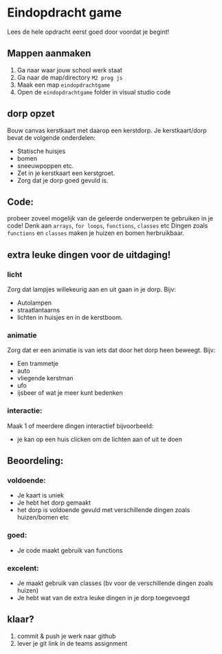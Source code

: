 # Eindopdracht game

Lees de hele opdracht eerst goed door voordat je begint!

## Mappen aanmaken

1. Ga naar waar jouw school werk staat
2. Ga naar de map/directory `M2 prog js`
3. Maak een map `eindopdrachtgame`
4. Open de `eindopdrachtgame` folder in visual studio code

## dorp opzet
Bouw canvas kerstkaart met daarop een kerstdorp.
Je kerstkaart/dorp bevat de volgende onderdelen:
- Statische huisjes
- bomen
- sneeuwpoppen etc.
- Zet in je kerstkaart een kerstgroet.
- Zorg dat je dorp goed gevuld is.

## Code:

probeer zoveel mogelijk van de geleerde onderwerpen te gebruiken in je code!
Denk aan `arrays`, `for loops`, `functions`, `classes` etc
Dingen zoals `functions` en `classes` maken je huizen en bomen herbruikbaar.

## extra leuke dingen voor de uitdaging!

### licht
Zorg dat lampjes willekeurig aan en uit gaan in je dorp. Bijv:
- Autolampen
- straatlantaarns
- lichten in huisjes en in de kerstboom.

### animatie
Zorg dat er een animatie is van iets dat door het dorp heen beweegt. Bijv:
- Een trammetje
- auto
- vliegende kerstman
- ufo
- ijsbeer of wat je meer kunt bedenken

### interactie:
Maak 1 of meerdere dingen interactief bijvoorbeeld:
- je kan op een huis clicken om de lichten aan of uit te doen

## Beoordeling:

### voldoende:

- Je kaart is uniek
- Je hebt het dorp gemaakt
- het dorp is voldoende gevuld met verschillende dingen zoals huizen/bomen etc

### goed:

- Je code maakt gebruik van functions

### excelent:

- Je maakt gebruik van classes (bv voor de verschillende dingen zoals huizen)
- Je hebt wat van de extra leuke dingen in je dorp toegevoegd

## klaar?

1. commit & push je werk naar github
2. lever je git link in de teams assignment
